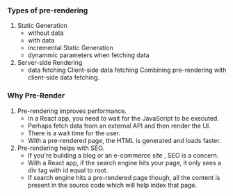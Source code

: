 ### Types of pre-rendering
1. Static Generation
    - without data
    - with data
    - incremental Static Generation
    - dynammic parameters when fetching data
2. Server-side Rendering
    - data fetching
Client-side data fetching
Combining pre-rendering with client-side data fetching.

### Why Pre-Render
1. Pre-rendering improves performance.
    - In a React app, you need to wait for the JavaScript to be executed.
    - Perhaps fetch data from an external API and then render the UI.
    - There is a wait time for the user.
    - With a pre-rendered page, the HTML is generated and loads faster. 
2. Pre-rendering helps with SEO.
    - If you're building a blog or an e-commerce site , SEO is a concern.
    - With a React app, if the search engine hits your page, it only sees a div tag with id equal to root.
    - If search engine hits a pre-rendered page though, all the content is present in the source code which will help index that page.